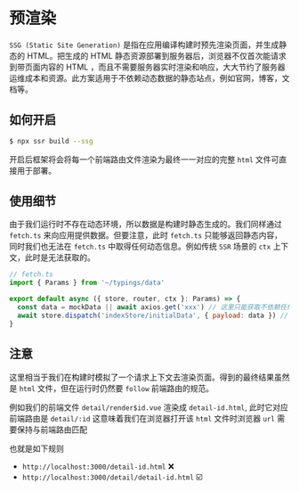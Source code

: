 # 预渲染

`SSG (Static Site Generation)` 是指在应用编译构建时预先渲染页面，并生成静态的 HTML。把生成的 HTML 静态资源部署到服务器后，浏览器不仅首次能请求到带页面内容的 HTML ，而且不需要服务器实时渲染和响应，大大节约了服务器运维成本和资源。此方案适用于不依赖动态数据的静态站点，例如官网，博客，文档等。

## 如何开启

```bash
$ npx ssr build --ssg
```

开启后框架将会将每一个前端路由文件渲染为最终一一对应的完整 `html` 文件可直接用于部署。

## 使用细节

由于我们运行时不存在动态环境，所以数据是构建时静态生成的。我们同样通过 `fetch.ts` 来向应用提供数据。但要注意，此时 `fetch.ts` 只能够返回静态内容，同时我们也无法在 `fetch.ts` 中取得任何动态信息。例如传统 `SSR` 场景的 `ctx` 上下文，此时是无法获取的。

```js
// fetch.ts
import { Params } from '~/typings/data'

export default async ({ store, router, ctx }: Params) => {
  const data = mockData || await axios.get('xxx') // 这里只能获取不依赖任何请求上下文就能够获得的数据
  await store.dispatch('indexStore/initialData', { payload: data }) // 这里依然 follow 框架定义的 fetch.ts 使用规范，可用任意方式返回数据 vuex/pinia/props
}

```

## 注意

这里相当于我们在构建时模拟了一个请求上下文去渲染页面。得到的最终结果虽然是 `html` 文件，但在运行时仍然要 `follow` 前端路由的规范。

例如我们的前端文件 `detail/render$id.vue` 渲染成 `detail-id.html`, 此时它对应前端路由是 `detail/:id` 这意味着我们在浏览器打开该 `html` 文件时浏览器 `url` 需要保持与前端路由匹配

也就是如下规则

- `http://localhost:3000/detail-id.html` ❌
- `http://localhost:3000/detail/detail-id.html` ☑️
